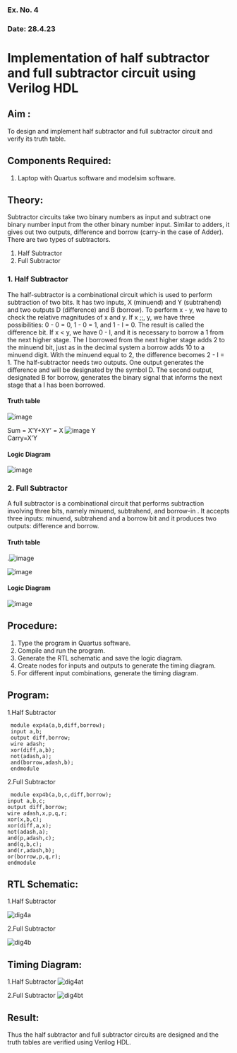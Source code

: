 ### Ex. No. 4
### Date: 28.4.23
# Implementation of half subtractor and full subtractor circuit using Verilog HDL
## Aim :
To design and implement half subtractor and full subtractor circuit and verify its truth table.
## Components Required:
1.	Laptop with Quartus software and modelsim software.
## Theory:
Subtractor circuits take two binary numbers as input and subtract one binary number input from the other binary number input. Similar to adders, it gives out two outputs, difference and borrow (carry-in the case of Adder). There are two types of subtractors.

1) Half Subtractor
2) Full Subtractor
### 1.	Half Subtractor
The half-subtractor is a combinational circuit which is used to perform subtraction of two bits. It has two inputs, X (minuend) and Y (subtrahend) and two outputs D (difference) and B (borrow). To perform x - y, we have to check the relative magnitudes of x and y. If x ;;, y, we have three possibilities: 0 - 0 = 0, 1 - 0 = 1, and 1 - I = 0. The result is called the difference bit. If x < y, we have 0 - I, and it is necessary to borrow a 1 from the next higher stage. The I borrowed from the next higher stage adds 2 to the minuend bit, just as in the decimal system a borrow adds 10 to a minuend digit. With the minuend equal to 2, the difference becomes 2 - I = 1. The half-subtractor needs two outputs. One output generates the difference
and will be designated by the symbol D. The second output, designated B for borrow, generates the binary signal that informs the next stage that a I has been borrowed.
#### Truth table
 ![image](https://github.com/rvinifa/Subtractor/assets/133735746/5f2ca839-ef30-4b48-801c-029d4f1f80ed)

Sum = X’Y+XY’ = X ![image](https://github.com/rvinifa/Subtractor/assets/133735746/7822e41f-5b09-4d0d-90e9-996ac5f7b782)
 Y  
Carry=X’Y
#### Logic Diagram

![image](https://github.com/rvinifa/Subtractor/assets/133735746/ca83d3c0-9f56-4d5a-b02a-22224b853e03)
 
### 2.	Full Subtractor
A full subtractor is a combinational circuit that performs subtraction involving three bits, namely minuend, subtrahend, and borrow-in . It accepts three inputs: minuend, subtrahend and a borrow bit and it produces two outputs: difference and borrow. 

#### Truth table
  .![image](https://github.com/rvinifa/Subtractor/assets/133735746/c6a11f80-9743-480e-a960-7a3174344b06)

![image](https://github.com/rvinifa/Subtractor/assets/133735746/ceb25c38-e81f-41e1-8b0f-20eb84207b2a)
 
#### Logic Diagram
 ![image](https://github.com/rvinifa/Subtractor/assets/133735746/ec7a895d-8893-4155-adc8-d15186f3f8b8)

## Procedure:
1.	Type the program in Quartus software.
2.	Compile and run the program.
3.	Generate the RTL schematic and save the logic diagram.
4.	Create nodes for inputs and outputs to generate the timing diagram.
5.	For different input combinations, generate the timing diagram.


## Program:
1.Half Subtractor
```
 module exp4a(a,b,diff,borrow);
 input a,b;
 output diff,borrow;
 wire adash;
 xor(diff,a,b);
 not(adash,a);
 and(borrow,adash,b);
 endmodule
 ```
 2.Full Subtractor
 ```
  module exp4b(a,b,c,diff,borrow);
 input a,b,c;
 output diff,borrow;
 wire adash,x,p,q,r;
 xor(x,b,c);
 xor(diff,a,x);
 not(adash,a);
 and(p,adash,c);
 and(q,b,c);
 and(r,adash,b);
 or(borrow,p,q,r);
 endmodule
 ```
## RTL Schematic:
1.Half Subtractor

![dig4a](https://github.com/BALA291/Subtractor/assets/120717501/bf005a69-0321-4866-b087-ab3eef1a8832)

 2.Full Subtractor
 
![dig4b](https://github.com/BALA291/Subtractor/assets/120717501/842f75d8-6eae-46ab-88d3-1aaee90215db)



## Timing Diagram:
1.Half Subtractor
![dig4at](https://github.com/BALA291/Subtractor/assets/120717501/f757b4b1-6342-4adf-9622-b94430e9d216)

 2.Full Subtractor
![dig4bt](https://github.com/BALA291/Subtractor/assets/120717501/1f3aa6db-77cd-48ca-99ab-aa44d0e02737)


## Result:
Thus the half subtractor and full subtractor circuits are designed and the truth tables are verified using Verilog HDL.
